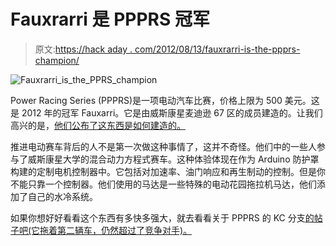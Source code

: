 # Fauxrarri 是 PPPRS 冠军

> 原文:[https://hack aday . com/2012/08/13/fauxrarri-is-the-ppprs-champion/](https://hackaday.com/2012/08/13/fauxrarri-is-the-ppprs-champion/)

![](../Images/d1cdff9b2cd94c7db6c736eb7b2bfaac.png "Fauxrarri_is_the_PPRS_champion")

Power Racing Series (PPPRS)是一项电动汽车比赛，价格上限为 500 美元。这是 2012 年的冠军 Fauxarri。它是由威斯康星麦迪逊 67 区的成员建造的。让我们高兴的是，[他们公布了这东西是如何建造的。](http://www.sector67.org/blog/2012/fauxrarri/)

推进电动赛车背后的人不是第一次做这种事情了，这并不奇怪。他们中的一些人参与了威斯康星大学的混合动力方程式赛车。这种体验体现在作为 Arduino 防护罩构建的定制电机控制器中。它包括对加速率、油门响应和再生制动的控制。但是你不能只靠一个控制器。他们使用的马达是一些特殊的电动花园拖拉机马达，他们添加了自己的水冷系统。

如果你想好好看看这个东西有多快多强大，就去看看关于 PPPRS 的 KC 分支[的帖子吧(它拖着第二辆车，仍然超过了竞争对手)。](http://hackaday.com/2012/07/04/makerfaire-k-c-power-wheels-racing/)